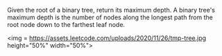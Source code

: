 Given the root of a binary tree, return its maximum depth.
A binary tree's maximum depth is the number of nodes along the longest path from the root node down to the farthest leaf node.

<img = https://assets.leetcode.com/uploads/2020/11/26/tmp-tree.jpg height="50%" width="50%">
